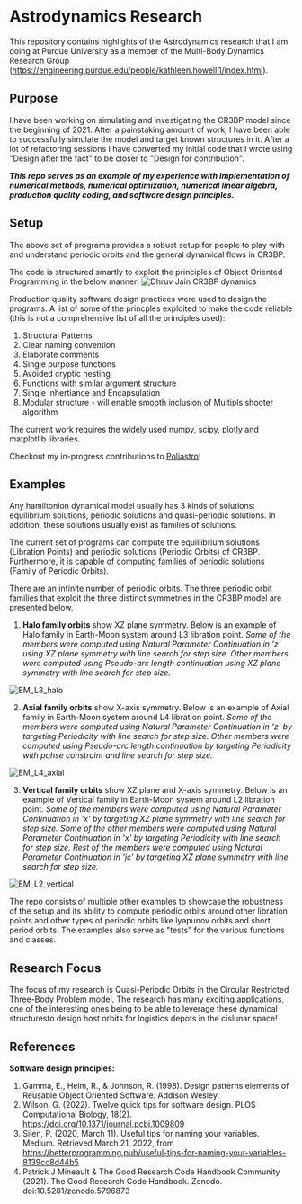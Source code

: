 # Astrodynamics Research

This repository contains highlights of the Astrodynamics research that I am doing at Purdue University as a member of the Multi-Body Dynamics Research Group (https://engineering.purdue.edu/people/kathleen.howell.1/index.html). 

## Purpose
I have been working on simulating and investigating the CR3BP model since the beginning of 2021. After a painstaking amount of work, I have been able to successfully simulate the model and target known structures in it. After a lot of refactoring sessions I have converted my initial code that I wrote using "Design after the fact" to be closer to "Design for contribution". 

_**This repo serves as an example of my experience with implementation of numerical methods, numerical optimization, numerical linear algebra, production quality coding, and software design principles.**_

## Setup
The above set of programs provides a robust setup for people to play with and understand periodic orbits and the general dynamical flows in CR3BP.

The code is structured smartly to exploit the principles of Object Oriented Programming in the below manner:
![Dhruv Jain CR3BP dynamics](https://user-images.githubusercontent.com/33181026/159374925-6fe2bf57-9155-48f8-9777-7d9618de9e03.png)

Production quality software  design practices were used to design the programs. A list of some of the princples exploited to make the code reliable (this is not a comprehensive list of all the principles used):
1. Structural Patterns
2. Clear naming convention
3. Elaborate comments
4. Single purpose functions
5. Avoided cryptic nesting
6. Functions with similar argument structure 
7. Single Inhertiance and Encapsulation
8. Modular structure - will enable smooth inclusion of Multipls shooter algorithm

The current work requires the widely used numpy, scipy, plotly and matplotlib libraries. 

Checkout my in-progress contributions to [Poliastro](https://docs.poliastro.space/en/stable/)!

## Examples

Any hamiltonion dynamical model usually has 3 kinds of solutions: equilibrium solutions, periodic solutions and quasi-periodic solutions. In addition, these solutions usually exist as families of solutions.

The current set of programs can compute the equillibrium solutions (Libration Points) and periodic solutions (Periodic Orbits) of CR3BP. Furthermore, it is capable of computing families of periodic solutions (Family of Periodic Orbits).

There are an infinite number of periodic orbits. The three periodic orbit families that exploit the three distinct symmetries in the CR3BP model are presented below.

1. **Halo family orbits** show XZ plane symmetry. Below is an example of Halo family in Earth-Moon system around L3 libration point. _Some of the members were computed using Natural Parameter Continuation in 'z' using XZ plane symmetry with line search for step size. Other members were computed using Pseudo-arc length continuation using XZ plane symmetry with line search for step size._

![EM_L3_halo](https://user-images.githubusercontent.com/33181026/159376462-be6147ef-a36a-4906-adf0-e8ef35c85bc1.png)

2. **Axial family orbits** show X-axis symmetry. Below is an example of Axial family in Earth-Moon system around L4 libration point. _Some of the members were computed using Natural Parameter Continuation in 'z' by targeting Periodicity with line search for step size. Other members were computed using Pseudo-arc length continuation by targeting Periodicity with pahse constraint and line search for step size._

![EM_L4_axial](https://user-images.githubusercontent.com/33181026/159376511-e3c40cf1-e7b9-47a4-b303-4098de09fbf0.png)

3. **Vertical family orbits** show XZ plane and X-axis symmetry. Below is an example of Vertical family in Earth-Moon system around L2 libration point. _Some of the members were computed using Natural Parameter Continuation in 'x' by targeting XZ plane symmetry with line search for step size. Some of the other members were computed using Natural Parameter Continuation in 'x' by targeting Periodicity with line search for step size. Rest of the members were computed using Natural Parameter Continuation in 'jc' by targeting XZ plane symmetry with line search for step size._

![EM_L2_vertical](https://user-images.githubusercontent.com/33181026/159376601-ca10cf77-0685-46d9-81b8-960a53461c56.png)

The repo consists of multiple other examples to showcase the robustness of the setup and its ability to compute periodic orbits around other libration points and other types of periodic orbits like lyapunov orbits and short period orbits. The examples also serve as "tests" for the various functions and classes.

## Research Focus
The focus of my research is Quasi-Periodic Orbits in the Circular Restricted Three-Body Problem model. The research has many exciting applications, one of the interesting ones being to be able to leverage these dynamical structuresto design host orbits for logistics depots in the cislunar space!

## References 
**Software design principles:**
1. Gamma, E., Helm, R., &amp; Johnson, R. (1998). Design patterns elements of Reusable Object Oriented Software. Addison Wesley. 
2. Wilson, G. (2022). Twelve quick tips for software design. PLOS Computational Biology, 18(2). https://doi.org/10.1371/journal.pcbi.1009809 
3. Silen, P. (2020, March 11). Useful tips for naming your variables. Medium. Retrieved March 21, 2022, from https://betterprogramming.pub/useful-tips-for-naming-your-variables-8139cc8d44b5 
4. Patrick J Mineault & The Good Research Code Handbook Community (2021). The Good Research Code Handbook. Zenodo. doi:10.5281/zenodo.5796873
